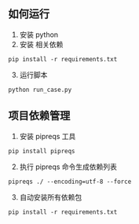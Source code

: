 ## 如何运行
1. 安装 python
2. 安装 相关依赖 
```shell
pip install -r requirements.txt
```
3. 运行脚本
```shell
python run_case.py
```

## 项目依赖管理

1. 安装 pipreqs 工具
```shell
pip install pipreqs
```
2. 执行 pipreqs 命令生成依赖列表
```shell
pipreqs ./ --encoding=utf-8 --force
```
3. 自动安装所有依赖包
```shell
pip install -r requirements.txt
```